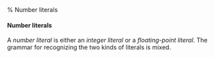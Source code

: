 % Number literals

#### Number literals

A _number literal_ is either an _integer literal_ or a _floating-point
literal_. The grammar for recognizing the two kinds of literals is mixed.

